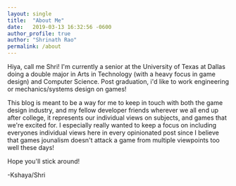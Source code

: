 ```yaml
---
layout: single 
title:  "About Me"
date:   2019-03-13 16:32:56 -0600
author_profile: true
author: "Shrinath Rao"
permalink: /about
---
```

Hiya, call me Shri! I'm currently a senior at the University of Texas at Dallas doing a double major in Arts in Technology (with a heavy focus in game design) and Computer Science. Post graduation, i'd like to work engineering or mechanics/systems design on games!

This blog is meant to be a way for me to keep in touch with both the game design industry, and my fellow developer friends wherever we all end up after college, it represents our individual views on subjects, and games that we're excited for. I especially really wanted to keep a focus on including everyones individual views here in every opinionated post since I believe that games jounalism doesn't attack a game from multiple viewpoints too well these days! 

Hope you'll stick around!

-Kshaya/Shri
